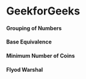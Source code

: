 # GeekforGeeks
#### Grouping of Numbers
#### Base Equivalence
#### Minimum Number of Coins
#### Flyod Warshal
